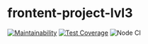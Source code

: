 # frontent-project-lvl3

[![Maintainability](https://api.codeclimate.com/v1/badges/c59fe6e8b768ea9b8e25/maintainability)](https://codeclimate.com/github/Graph1589/frontend-project-lvl3/maintainability)
[![Test Coverage](https://api.codeclimate.com/v1/badges/c59fe6e8b768ea9b8e25/test_coverage)](https://codeclimate.com/github/Graph1589/frontend-project-lvl3/test_coverage)
![Node CI](https://github.com/Graph1589/frontend-project-lvl3/workflows/Node%20CI/badge.svg)
